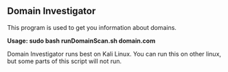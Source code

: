 <h2>Domain Investigator</h2>
This program is used to get you information about domains.

<b>Usage: sudo bash runDomainScan.sh domain.com</b>

Domain Investigator runs best on Kali Linux. You can run this on other linux, but some parts of this script will not run. 